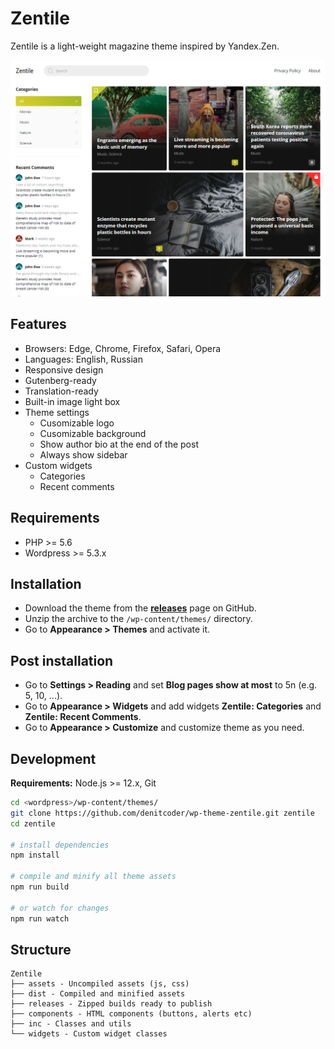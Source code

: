 # Zentile

Zentile is a light-weight magazine theme inspired by Yandex.Zen.

![Screenshot](screenshot.png)

## Features

- Browsers: Edge, Chrome, Firefox, Safari, Opera
- Languages: English, Russian
- Responsive design
- Gutenberg-ready
- Translation-ready
- Built-in image light box
- Theme settings
    - Cusomizable logo
    - Cusomizable background
    - Show author bio at the end of the post
    - Always show sidebar
- Custom widgets
    - Categories
    - Recent comments

## Requirements

- PHP >= 5.6
- Wordpress >= 5.3.x

## Installation

- Download the theme from the **[releases](https://github.com/denitcoder/wp-theme-zentile/releases)** page on GitHub.
- Unzip the archive to the `/wp-content/themes/` directory.
- Go to **Appearance > Themes** and activate it.

## Post installation

- Go to **Settings > Reading** and set **Blog pages show at most** to 5n (e.g. 5, 10, ...).
- Go to **Appearance > Widgets** and add widgets **Zentile: Categories** and **Zentile: Recent Comments**.
- Go to **Appearance > Customize** and customize theme as you need.

## Development

**Requirements:** Node.js >= 12.x, Git

```bash
cd <wordpress>/wp-content/themes/
git clone https://github.com/denitcoder/wp-theme-zentile.git zentile
cd zentile

# install dependencies
npm install

# compile and minify all theme assets
npm run build

# or watch for changes
npm run watch
```

## Structure

```
Zentile
├── assets - Uncompiled assets (js, css)
├── dist - Compiled and minified assets
├── releases - Zipped builds ready to publish
├── components - HTML components (buttons, alerts etc)
├── inc - Classes and utils
└── widgets - Custom widget classes
```